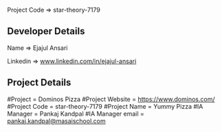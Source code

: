 
Project Code  => star-theory-7179

## Developer Details ##
Name  =>  Ejajul Ansari

Linkedin  =>  www.linkedin.com/in/ejajul-ansari




## Project Details ##
#Project = Dominos Pizza
#Project Website = https://www.dominos.com/
#Project Code = star-theory-7179
#Project Name = Yummy Pizza
#IA Manager = Pankaj Kandpal
#IA Manager email = pankaj.kandpal@masaischool.com
